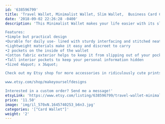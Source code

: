 ```yaml
---
id: '638596799'
title: 'Travel Wallet, Minimalist Wallet, Slim Wallet,  Business Card Case, Vegan Wallet, Small Wallet, Card Wallet, Credit Card Holder'
date: '2018-09-02 22:26:28 -0400'
description: 'This Minimalist Wallet makes your life easier with its slim design, making it easy to keep a wallet in your pocket. Functioning as a regular wallet, it easily holds your frequently used cards, IDs, business cards, and some folded bills. Perfect to take on a night out or to travel with to keep your personal information safe. Practical to run errands with, as it stays on your body when you need it.

Features:
•Simple but practical design
•Durable for daily use- lined with sturdy interfacing and stitched neatly with experience
•Lightweight materials make it easy and discreet to carry
•2 pockets on the inside of the wallet
•Cotton fabric exterior helps to keep it from slipping out of your pocket
•Tall interior pockets to keep your personal information hidden
•Sized 4&quot; x 3&quot; 

Check out my Etsy shop for more accessories in ridiculously cute prints:

www.etsy.com/shop/makeyourselfdesigns

Interested in a custom order? Send me a message!'
etsyLink: 'https://www.etsy.com/listing/638596799/travel-wallet-minimalist-wallet-slim?utm_source=synctostaticsite&utm_medium=api&utm_campaign=api'
price: '11.50'
image: 'img/il_570xN.1645740253_b6n3.jpg'
categories: '["Card Wallet"]'
weight: '2'
---
```

